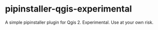 pipinstaller-qgis-experimental
==============================

A simple pipinstaller plugin for Qgis 2. Experimental. Use at your own risk.
